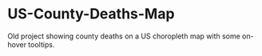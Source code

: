 # US-County-Deaths-Map

Old project showing county deaths on a US choropleth map with some on-hover tooltips.

